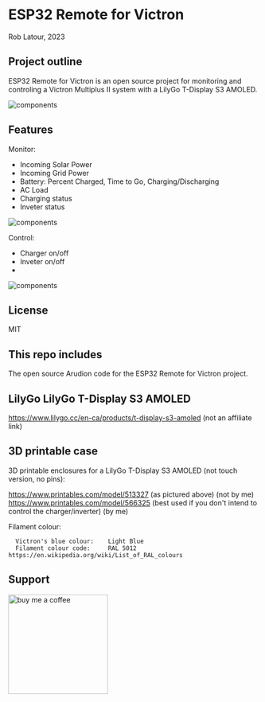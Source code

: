 # ESP32 Remote for Victron

Rob Latour, 2023

## Project outline

ESP32 Remote for Victron is an open source project for monitoring and controling a Victron Multiplus II system with a LilyGo T-Display S3 AMOLED.

![components](https://github.com/roblatour/ESP32RemoteForVictron/blob/main/images/image01.jpg)

## Features

Monitor:
- Incoming Solar Power
- Incoming Grid Power
- Battery: Percent Charged, Time to Go, Charging/Discharging
- AC Load
- Charging status
- Inveter status

![components](https://github.com/roblatour/ESP32RemoteForVictron/blob/main/images/image02.jpg)

Control:
- Charger on/off
- Inveter on/off
- 
![components](https://github.com/roblatour/ESP32RemoteForVictron/blob/main/images/image03.jpg)

## License

MIT

## This repo includes

The open source Arudion code for the ESP32 Remote for Victron project.

## LilyGo LilyGo T-Display S3 AMOLED
   
   https://www.lilygo.cc/en-ca/products/t-display-s3-amoled (not an affiliate link)   
  
## 3D printable case 
 
3D printable enclosures for a LilyGo T-Display S3 AMOLED (not touch version, no pins):

   https://www.printables.com/model/513327 (as pictured above) (not by me)
   https://www.printables.com/model/566325 (best used if you don't intend to control the charger/inverter) (by me)
	  
  Filament colour:
	   
      Victron's blue colour:    Light Blue
      Filament colour code: 	RAL 5012 https://en.wikipedia.org/wiki/List_of_RAL_colours


## Support

[<img alt="buy me  a coffee" width="200px" src="https://cdn.buymeacoffee.com/buttons/v2/default-blue.png" />](https://www.buymeacoffee.com/roblatour)
